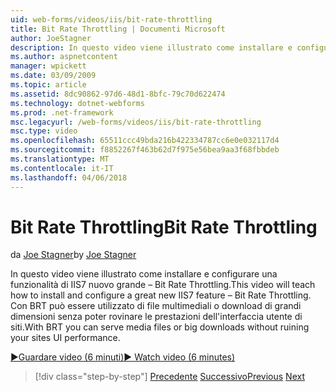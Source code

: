 ```yaml
---
uid: web-forms/videos/iis/bit-rate-throttling
title: Bit Rate Throttling | Documenti Microsoft
author: JoeStagner
description: In questo video viene illustrato come installare e configurare una funzionalità di IIS7 nuovo grande – Bit Rate Throttling. Con BRT può essere utilizzato i file multimediali o big download withou...
ms.author: aspnetcontent
manager: wpickett
ms.date: 03/09/2009
ms.topic: article
ms.assetid: 8dc90862-97d6-48d1-8bfc-79c70d622474
ms.technology: dotnet-webforms
ms.prod: .net-framework
msc.legacyurl: /web-forms/videos/iis/bit-rate-throttling
msc.type: video
ms.openlocfilehash: 65511ccc49bda216b422334787cc6e0e032117d4
ms.sourcegitcommit: f8852267f463b62d7f975e56bea9aa3f68fbbdeb
ms.translationtype: MT
ms.contentlocale: it-IT
ms.lasthandoff: 04/06/2018
---
```

<a name="bit-rate-throttling"></a><span data-ttu-id="2e14b-104">Bit Rate Throttling</span><span class="sxs-lookup"><span data-stu-id="2e14b-104">Bit Rate Throttling</span></span>
====================
<span data-ttu-id="2e14b-105">da [Joe Stagner](https://github.com/JoeStagner)</span><span class="sxs-lookup"><span data-stu-id="2e14b-105">by [Joe Stagner](https://github.com/JoeStagner)</span></span>

<span data-ttu-id="2e14b-106">In questo video viene illustrato come installare e configurare una funzionalità di IIS7 nuovo grande – Bit Rate Throttling.</span><span class="sxs-lookup"><span data-stu-id="2e14b-106">This video will teach how to install and configure a great new IIS7 feature – Bit Rate Throttling.</span></span> <span data-ttu-id="2e14b-107">Con BRT può essere utilizzato di file multimediali o download di grandi dimensioni senza poter rovinare le prestazioni dell'interfaccia utente di siti.</span><span class="sxs-lookup"><span data-stu-id="2e14b-107">With BRT you can serve media files or big downloads without ruining your sites UI performance.</span></span>

[<span data-ttu-id="2e14b-108">&#9654;Guardare video (6 minuti)</span><span class="sxs-lookup"><span data-stu-id="2e14b-108">&#9654; Watch video (6 minutes)</span></span>](https://channel9.msdn.com/Blogs/ASP-NET-Site-Videos/bit-rate-throttling)

> [!div class="step-by-step"]
> <span data-ttu-id="2e14b-109">[Precedente](installing-ftp7.md)
> [Successivo](iis7-playlists.md)</span><span class="sxs-lookup"><span data-stu-id="2e14b-109">[Previous](installing-ftp7.md)
[Next](iis7-playlists.md)</span></span>
